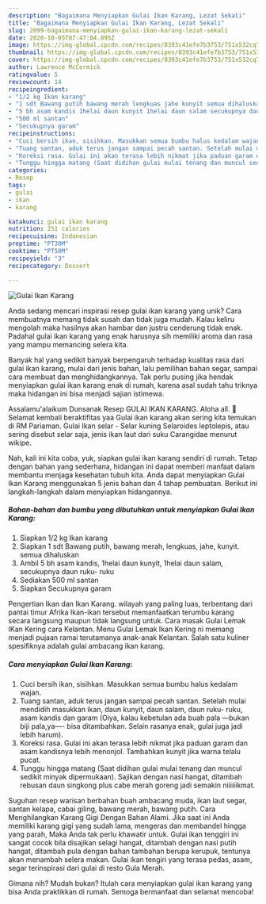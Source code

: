 ```yaml
---
description: "Bagaimana Menyiapkan Gulai Ikan Karang, Lezat Sekali"
title: "Bagaimana Menyiapkan Gulai Ikan Karang, Lezat Sekali"
slug: 2099-bagaimana-menyiapkan-gulai-ikan-karang-lezat-sekali
date: 2020-10-05T07:47:04.895Z
image: https://img-global.cpcdn.com/recipes/8393c41efe7b3753/751x532cq70/gulai-ikan-karang-foto-resep-utama.jpg
thumbnail: https://img-global.cpcdn.com/recipes/8393c41efe7b3753/751x532cq70/gulai-ikan-karang-foto-resep-utama.jpg
cover: https://img-global.cpcdn.com/recipes/8393c41efe7b3753/751x532cq70/gulai-ikan-karang-foto-resep-utama.jpg
author: Lawrence McCormick
ratingvalue: 5
reviewcount: 14
recipeingredient:
- "1/2 kg Ikan karang"
- "1 sdt Bawang putih bawang merah lengkuas jahe kunyit semua dihaluskan"
- "5 bh asam kandis 1helai daun kunyit 1helai daun salam secukupnya daun ruku ruku"
- "500 ml santan"
- "Secukupnya garam"
recipeinstructions:
- "Cuci bersih ikan, sisihkan. Masukkan semua bumbu halus kedalam wajan."
- "Tuang santan, aduk terus jangan sampai pecah santan. Setelah mulai mendidih masukkan ikan, daun kunyit, daun salam, daun ruku- ruku, asam kandis dan garam (Oiya, kalau kebetulan ada buah pala —bukan biji pala,ya—- bisa ditambahkan. Selain rasanya enak, gulai juga jadi lebih harum)."
- "Koreksi rasa. Gulai ini akan terasa lebih nikmat jika paduan garam dan asam kandisnya lebih menonjol. Tambahkan kunyit jika warna telalu pucat."
- "Tunggu hingga matang (Saat didihan gulai mulai tenang dan muncul sedikit minyak dipermukaan). Sajikan dengan nasi hangat, ditambah rebusan daun singkong plus cabe merah goreng jadi semakin niiiiiikmat."
categories:
- Resep
tags:
- gulai
- ikan
- karang

katakunci: gulai ikan karang 
nutrition: 251 calories
recipecuisine: Indonesian
preptime: "PT30M"
cooktime: "PT50M"
recipeyield: "3"
recipecategory: Dessert

---
```



![Gulai Ikan Karang](https://img-global.cpcdn.com/recipes/8393c41efe7b3753/751x532cq70/gulai-ikan-karang-foto-resep-utama.jpg)

Anda sedang mencari inspirasi resep gulai ikan karang yang unik? Cara membuatnya memang tidak susah dan tidak juga mudah. Kalau keliru mengolah maka hasilnya akan hambar dan justru cenderung tidak enak. Padahal gulai ikan karang yang enak harusnya sih memiliki aroma dan rasa yang mampu memancing selera kita.

Banyak hal yang sedikit banyak berpengaruh terhadap kualitas rasa dari gulai ikan karang, mulai dari jenis bahan, lalu pemilihan bahan segar, sampai cara membuat dan menghidangkannya. Tak perlu pusing jika hendak menyiapkan gulai ikan karang enak di rumah, karena asal sudah tahu triknya maka hidangan ini bisa menjadi sajian istimewa.

Assalamu&#39;alaikum Dunsanak Resep GULAI IKAN KARANG. Aloha all. 👋 Selamat kembali beraktifitas yaa Gulai ikan karang akan sering kita temukan di RM Pariaman. Gulai Ikan selar - Selar kuning Selaroides leptolepis, atau sering disebut selar saja, jenis ikan laut dari suku Carangidae menurut wikipe.


Nah, kali ini kita coba, yuk, siapkan gulai ikan karang sendiri di rumah. Tetap dengan bahan yang sederhana, hidangan ini dapat memberi manfaat dalam membantu menjaga kesehatan tubuh kita. Anda dapat menyiapkan Gulai Ikan Karang menggunakan 5 jenis bahan dan 4 tahap pembuatan. Berikut ini langkah-langkah dalam menyiapkan hidangannya.

<!--inarticleads1-->

##### Bahan-bahan dan bumbu yang dibutuhkan untuk menyiapkan Gulai Ikan Karang:

1. Siapkan 1/2 kg Ikan karang
1. Siapkan 1 sdt Bawang putih, bawang merah, lengkuas, jahe, kunyit. semua dihaluskan
1. Ambil 5 bh asam kandis, 1helai daun kunyit, 1helai daun salam, secukupnya daun ruku- ruku
1. Sediakan 500 ml santan
1. Siapkan Secukupnya garam


Pengertian Ikan dan Ikan Karang. wilayah yang paling luas, terbentang dari pantai timur Afrika Ikan-ikan tersebut memanfaatkan terumbu karang secara langsung maupun tidak langsung untuk. Cara masak Gulai Lemak IKan Kering cara Kelantan. Menu Gulai Lemak Ikan Kering ni memang menjadi pujaan ramai terutamanya anak-anak Kelantan. Salah satu kuliner spesifiknya adalah gulai ambacang ikan karang. 

<!--inarticleads2-->

##### Cara menyiapkan Gulai Ikan Karang:

1. Cuci bersih ikan, sisihkan. Masukkan semua bumbu halus kedalam wajan.
1. Tuang santan, aduk terus jangan sampai pecah santan. Setelah mulai mendidih masukkan ikan, daun kunyit, daun salam, daun ruku- ruku, asam kandis dan garam (Oiya, kalau kebetulan ada buah pala —bukan biji pala,ya—- bisa ditambahkan. Selain rasanya enak, gulai juga jadi lebih harum).
1. Koreksi rasa. Gulai ini akan terasa lebih nikmat jika paduan garam dan asam kandisnya lebih menonjol. Tambahkan kunyit jika warna telalu pucat.
1. Tunggu hingga matang (Saat didihan gulai mulai tenang dan muncul sedikit minyak dipermukaan). Sajikan dengan nasi hangat, ditambah rebusan daun singkong plus cabe merah goreng jadi semakin niiiiiikmat.


Suguhan resep warisan berbahan buah ambacang muda, ikan laut segar, santan kelapa, cabai giling, bawang merah, bawang putih. Cara Menghilangkan Karang Gigi Dengan Bahan Alami. Jika saat ini Anda memiliki karang gigi yang sudah lama, mengeras dan membandel hingga yang parah, Maka Anda tak perlu khawatir untuk. Gulai ikan tenggiri ini sangat cocok bila disajikan selagi hangat, ditambah dengan nasi putih hangat, ditambah pula dengan bahan tambahan berupa kerupuk, tentunya akan menambah selera makan. Gulai ikan tengiri yang terasa pedas, asam, segar terinspirasi dari gulai di resto Gula Merah. 

Gimana nih? Mudah bukan? Itulah cara menyiapkan gulai ikan karang yang bisa Anda praktikkan di rumah. Semoga bermanfaat dan selamat mencoba!

